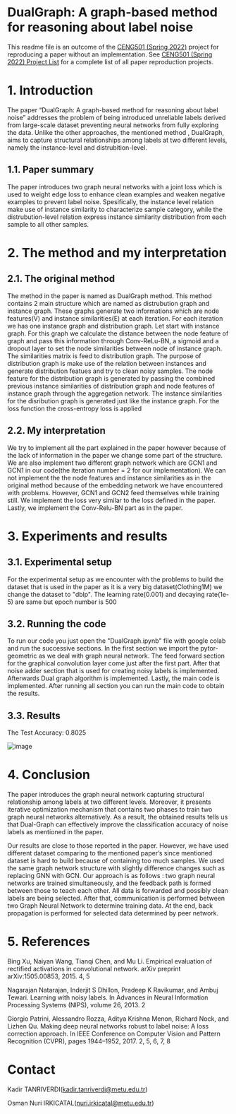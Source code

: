 # DualGraph: A graph-based method for reasoning about label noise

This readme file is an outcome of the [CENG501 (Spring 2022)](https://ceng.metu.edu.tr/~skalkan/DL/) project for reproducing a paper without an implementation. See [CENG501 (Spring 2022) Project List](https://github.com/CENG501-Projects/CENG501-Spring2022) for a complete list of all paper reproduction projects.

# 1. Introduction

The paper “DualGraph: A graph-based method for reasoning about label noise” addresses the problem of being introduced unreliable labels derived from large-scale dataset preventing neural networks from fully exploring the data. Unlike the other approaches, the mentioned method , DualGraph, aims to capture structural relationships among labels at two different levels, namely the instance-level and distrubition-level.

## 1.1. Paper summary

The paper introduces two graph neural networks with a joint loss which is used to weight edge loss to enhance clean examples and weaken negative examples to prevent label noise.  Spesifically, the instance level relation make use of instance similarity to characterize sample category, while the distrubution-level relation express instance similarity distribution from each sample to all other samples.

# 2. The method and my interpretation

## 2.1. The original method
The method in the paper is named as DualGraph method. This method contains 2 main structure which are named as distrubution graph and instance graph. These graphs generate two informations which are node features(V) and instance similarities(E) at each iteration. For each iteration we has one instance graph and distribution graph. Let start with instance graph. For this graph we calculate the distance between the node feature of graph and pass this information through  Conv-ReLu-BN, a sigmoid and a dropout layer to set the node similarities between node of instance graph. The similarities matrix is feed to distribution graph. The purpose of distribution graph is make use of the relation between instances and generate distribution featues and try to clean noisy samples. The node feature for the distribution graph is generated by passing the combined previous instance similarities of distribution graph and node features of instance graph through the aggregation network. The instance similarities for the disribution graph is generated just like the instance graph. For the loss function the cross-entropy loss is applied 

## 2.2. My interpretation 
We try to implement all the part explained in the paper however because of the lack of information in the paper we change some part of the structure. We are also implement two different graph network which are GCN1 and GCN1 in our code(the iteration number = 2 for our implementation). We can not implement the the node features and instance similarities as in the original method because of the embedding network we have encountered with problems. However, GCN1 and GCN2 feed themselves while training still. We implement the loss very similar to the loss defined in the paper. Lastly, we implement the Conv-Relu-BN part as in the paper. 

# 3. Experiments and results


## 3.1. Experimental setup
For the experimental setup as we encounter with the problems to build the dataset that is used in the paper as it is a very big dataset(Clothing1M) we change the dataset to "dblp". The learning rate(0.001) and decaying rate(1e-5) are same but epoch number is 500

## 3.2. Running the code
To run our code you just open the "DualGraph.ipynb" file with google colab and run the successive sections. In the first section we import the pytor-geometric as we deal with graph neural network. The feed forward section for the graphical convolution layer come just after the first part. After that noise adder section that is used for creating noisy labels is implemented. Afterwards Dual graph algorithm is implemented. Lastly, the main code is implemented. After running all section you can run the main code to obtain the results.

## 3.3. Results
The Test Accuracy: 0.8025

![image](https://user-images.githubusercontent.com/108792896/177662161-b00af080-d276-4333-a9df-62c4d7a21877.png)


# 4. Conclusion

The paper introduces the graph neural network capturing structural relationship among labels at two different levels. Moreover, it presents iterative optimization mechanism that contains two phases to train two graph neural networks alternatively. As a result, the obtained results tells us that Dual-Graph can effectively improve the classification accuracy of noise labels as mentioned in the paper.

Our results are close to those reported in the paper. However, we have used different dataset comparing to the mentioned paper’s since mentioned dataset is hard to build because of containing too much samples. We used the same graph network structure with slightly difference changes such as replacing GNN with GCN. Our approach is as follows : two graph neural networks are trained simultaneously, and the feedback path is formed between those to teach each other. All data is forwarded and possibly clean labels are being selected. After that, communication is performed between two Graph Neural Network to determine training data. At the end, back propagation is performed for selected data determined by peer network.

# 5. References

Bing Xu, Naiyan Wang, Tianqi Chen, and Mu Li.
Empirical evaluation of rectified activations in convolutional network. arXiv preprint arXiv:1505.00853,
2015. 4, 5

Nagarajan Natarajan, Inderjit S Dhillon, Pradeep K
Ravikumar, and Ambuj Tewari. Learning with noisy
labels. In Advances in Neural Information Processing
Systems (NIPS), volume 26, 2013. 2

Giorgio Patrini, Alessandro Rozza, Aditya Krishna Menon, Richard Nock, and Lizhen Qu. Making deep neural networks robust to label noise: A loss
correction approach. In IEEE Conference on Computer Vision and Pattern Recognition (CVPR), pages
1944–1952, 2017. 2, 5, 6, 7, 8

# Contact

Kadir TANRIVERDI(kadir.tanriverdi@metu.edu.tr)

Osman Nuri IRKICATAL(nuri.irkicatal@metu.edu.tr)
